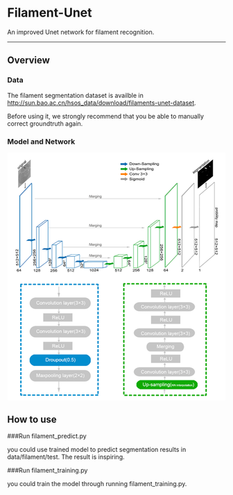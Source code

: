 # Filament-Unet

An improved Unet network for filament recognition.

---

## Overview

### Data

The filament segmentation dataset is availble in http://sun.bao.ac.cn/hsos_data/download/filaments-unet-dataset. 

Before using it, we strongly recommend that you be able to manually correct groundtruth again.

### Model and Network

![training_log/filament-unet-network.png](training_log/filament-unet-network.png)


## How to use

###Run filament_predict.py

you could use trained model to predict segmentation results in data/filament/test. The result is inspiring.

###Run filament_training.py

you could train the model through running filament_training.py.

